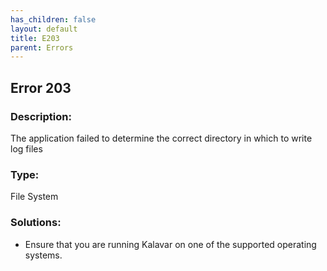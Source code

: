 ```yaml
---
has_children: false
layout: default
title: E203
parent: Errors
---
```

## Error 203

### Description:
The application failed to determine the correct directory in which to write log files

### Type:
File System

### Solutions:
- Ensure that you are running Kalavar on one of the supported operating systems.